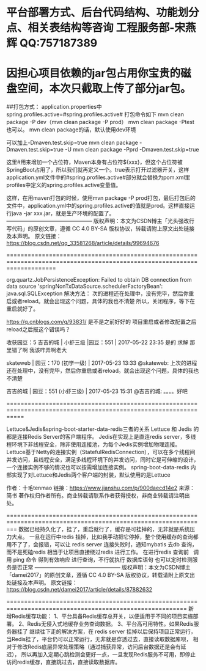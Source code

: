 # 平台部署方式、后台代码结构、功能划分点、相关表结构等咨询 工程服务部-宋燕辉 QQ:757187389
#  因担心项目依赖的jar包占用你宝贵的磁盘空间，本次只截取上传了部分jar包。

##打包方式：
application.properties中
spring.profiles.active=#spring.profiles.active#
打包命令如下
mvn clean package -P dev（mvn clean package -P prod）   mvn clean package -Ptest也可以。
mvn clean package的话，默认使用dev环境

可以加上-Dmaven.test.skip=true
mvn clean package -Dmaven.test.skip=true -U
mvn clean package -Pprd  -Dmaven.test.skip=true    

这里<delimiter>#</delimiter>用来增加一个占位符，Maven本身有占位符${xxx}，但这个占位符被SpringBoot占用了，所以我们就再定义一个。<filtering>true</filtering>表示打开过滤器开关，这样application.yml文件中的#spring.profiles.active#部分就会替换为pom.xml里profiles中定义的spring.profiles.active变量值。

这样，在用maven打包的时候，使用mvn package -P prod打包，最后打包后的文件中，application.yml中的spring.profiles.active的值就是prod。这样直接运行java -jar xxx.jar，就是生产环境的配置了。
————————————————
版权声明：本文为CSDN博主「光头强改行写代码」的原创文章，遵循 CC 4.0 BY-SA 版权协议，转载请附上原文出处链接及本声明。
原文链接：https://blog.csdn.net/qq_33581268/article/details/99694676


==========================================================================================================================

org.quartz.JobPersistenceException:
 Failed to obtain DB connection from data source 'springNonTxDataSource.schedulerFactoryBean': java.sql.SQLException
解决方法：
次的进程还在处理中，没有完毕，然后你重启或者reload。就会出现这个问题，具体的我也不清楚
所以，关闭程序，等下在重启就好了。 

https://q.cnblogs.com/q/93831/ 
是不是之前好好的 项目重启或者修改配置之后reload之后报这个错误吗？

收获园豆：5
吉吉的城 | 小虾三级 |园豆：551 | 2017-05-22 23:35
是的  求解  那里错了啊 我该咋弄啊老大

skateweb | 园豆：170 (初学一级) | 2017-05-23 13:33
@skateweb: 上次的进程还在处理中，没有完毕，然后你重启或者reload。就会出现这个问题，具体的我也不清楚

吉吉的城 | 园豆：551 (小虾三级) | 2017-05-23 15:31
@吉吉的城: 。。。。好吧

=================================================================================================================

Lettuce&Jedis&spring-boot-starter-data-redis三者的关系
Lettuce 和 Jedis 的都是连接Redis Server的客户端程序。
Jedis在实现上是直连redis server，多线程环境下非线程安全，除非使用连接池，为每个Jedis实例增加物理连接。
Lettuce基于Netty的连接实例（StatefulRedisConnection），可以在多个线程间并发访问，且线程安全，满足多线程环境下的并发访问，同时它是可伸缩的设计，一个连接实例不够的情况也可以按需增加连接实例。
spring-boot-data-redis 内部实现了对Lettuce和Jedis两个客户端的封装，默认使用的是Lettuce

作者：十毛tenmao
链接：https://www.jianshu.com/p/900daecd14e2
来源：简书
著作权归作者所有。商业转载请联系作者获得授权，非商业转载请注明出处。

===============================================================================================================
数据已经持久化了，挂了，重启就行了，缓存是可挂掉的，无非就是系统压力大点。
一旦在运行中redis 挂掉，比如我手动把它停掉，整个使用缓存的查询都用不了了，会报错，可以让 redis server 连接失败时，通知mybatis 去db 查询，而不是死磕redis 相当于让项目直接绕过redis 进行工作。
在进行redis 查询前   调用 ping 命令 得到有效响应 进行查询，不行就执行 数据库语句
也可以定时检测服务是否正常
————————————————
版权声明：本文为CSDN博主「damei2017」的原创文章，遵循 CC 4.0 BY-SA 版权协议，转载请附上原文出处链接及本声明。
原文链接：https://blog.csdn.net/damei2017/article/details/87882632

=========================================================================================================
新增Redis缓存功能：
1、平台具备Redis缓存总开关，以便适用于不同的项目实施部署。
2、Redis无侵入式地缓存业务查询数据。
3、平台高可用特性。如果Redis服务器挂了 继续往下走的解决方案，在 redis server 挂掉以后保持项目正常运行，
当Redis挂了，平台仍可以正常运行，无非就是穿透过去，直接读取数据库呗，
相对于修改Redis底层异常处理策略（通过捕获异常，访问后台数据还是会有延迟），
所以再加入定期心跳检测会更好一点，一旦发现Redis服务不可用，即停止访问redis缓存，直接跳过去，直接读取数据库。

